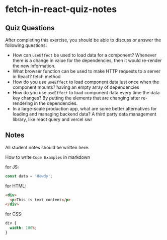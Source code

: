 # fetch-in-react-quiz-notes

## Quiz Questions

After completing this exercise, you should be able to discuss or answer the following questions:

- How can `useEffect` be used to load data for a component?
  Whenever there is a change in value for the dependencies, then it would re-render the new information.
- What browser function can be used to make HTTP requests to a server in React?
  fetch method
- How do you use `useEffect` to load component data just once when the component mounts?
  having an empty array of dependencies
- How do you use `useEffect` to load component data every time the data key changes?
  By putting the elements that are changing after re-rendering in the dependencies.
- In a large-scale production app, what are some better alternatives for loading and managing backend data?
  A third party data management library, like react query and vercel swr

## Notes

All student notes should be written here.

How to write `Code Examples` in markdown

for JS:

```javascript
const data = 'Howdy';
```

for HTML:

```html
<div>
  <p>This is text content</p>
</div>
```

for CSS:

```css
div {
  width: 100%;
}
```
